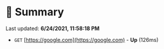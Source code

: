# 📖 Summary
Last updated: **6/24/2021, 11:58:18 PM**

- `GET` [https://google.com](https://google.com) - **Up** (126ms)
